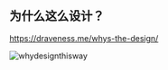 ﻿## 为什么这么设计？
https://draveness.me/whys-the-design/

![whydesignthisway](https://www.fahrenheitmarketing.com/app/uploads/2017/10/ask-why-design-feedback.jpg)